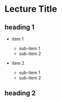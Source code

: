 Lecture Title
=============

heading 1
---------

+ item 1
    - sub-item 1
    - sub-item 2


+ item 2
    - sub-item 1
    - sub-item 2

heading 2
---------
